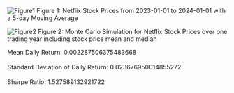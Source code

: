 
![Figure1](https://github.com/MahalyB/Netflix-Stock-Price-Analysis/assets/57423814/b8e55e4c-605d-48c0-8271-79f1c59e8583)
Figure 1: Netflix Stock Prices from 2023-01-01 to 2024-01-01 with a 5-day Moving Average

![Figure2](https://github.com/MahalyB/Netflix-Stock-Price-Analysis/assets/57423814/fe69d476-bc92-41b4-ae7b-d1315794895b)
Figure 2: Monte Carlo Simulation for Netflix Stock Prices over one trading year including stock price mean and median

Mean Daily Return: 0.002287506375483668 <br><br>
Standard Deviation of Daily Return: 0.023676950014855272 <br><br>
Sharpe Ratio: 1.527589132921722
